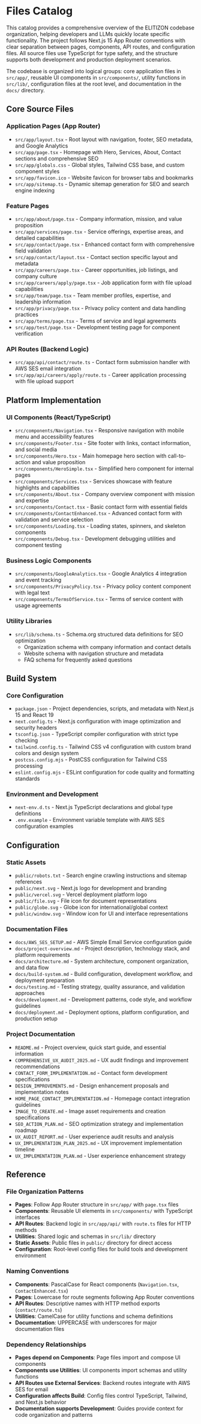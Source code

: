 <!-- Generated: 2025-06-15 00:00:00 UTC -->

# Files Catalog

This catalog provides a comprehensive overview of the ELITIZON codebase organization, helping developers and LLMs quickly locate specific functionality. The project follows Next.js 15 App Router conventions with clear separation between pages, components, API routes, and configuration files. All source files use TypeScript for type safety, and the structure supports both development and production deployment scenarios.

The codebase is organized into logical groups: core application files in `src/app/`, reusable UI components in `src/components/`, utility functions in `src/lib/`, configuration files at the root level, and documentation in the `docs/` directory.

## Core Source Files

### Application Pages (App Router)

- `src/app/layout.tsx` - Root layout with navigation, footer, SEO metadata, and Google Analytics
- `src/app/page.tsx` - Homepage with Hero, Services, About, Contact sections and comprehensive SEO
- `src/app/globals.css` - Global styles, Tailwind CSS base, and custom component styles
- `src/app/favicon.ico` - Website favicon for browser tabs and bookmarks
- `src/app/sitemap.ts` - Dynamic sitemap generation for SEO and search engine indexing

### Feature Pages

- `src/app/about/page.tsx` - Company information, mission, and value proposition
- `src/app/services/page.tsx` - Service offerings, expertise areas, and detailed capabilities
- `src/app/contact/page.tsx` - Enhanced contact form with comprehensive field validation
- `src/app/contact/layout.tsx` - Contact section specific layout and metadata
- `src/app/careers/page.tsx` - Career opportunities, job listings, and company culture
- `src/app/careers/apply/page.tsx` - Job application form with file upload capabilities
- `src/app/team/page.tsx` - Team member profiles, expertise, and leadership information
- `src/app/privacy/page.tsx` - Privacy policy content and data handling practices
- `src/app/terms/page.tsx` - Terms of service and legal agreements
- `src/app/test/page.tsx` - Development testing page for component verification

### API Routes (Backend Logic)

- `src/app/api/contact/route.ts` - Contact form submission handler with AWS SES email integration
- `src/app/api/careers/apply/route.ts` - Career application processing with file upload support

## Platform Implementation

### UI Components (React/TypeScript)

- `src/components/Navigation.tsx` - Responsive navigation with mobile menu and accessibility features
- `src/components/Footer.tsx` - Site footer with links, contact information, and social media
- `src/components/Hero.tsx` - Main homepage hero section with call-to-action and value proposition
- `src/components/HeroSimple.tsx` - Simplified hero component for internal pages
- `src/components/Services.tsx` - Services showcase with feature highlights and capabilities
- `src/components/About.tsx` - Company overview component with mission and expertise
- `src/components/Contact.tsx` - Basic contact form with essential fields
- `src/components/ContactEnhanced.tsx` - Advanced contact form with validation and service selection
- `src/components/Loading.tsx` - Loading states, spinners, and skeleton components
- `src/components/Debug.tsx` - Development debugging utilities and component testing

### Business Logic Components

- `src/components/GoogleAnalytics.tsx` - Google Analytics 4 integration and event tracking
- `src/components/PrivacyPolicy.tsx` - Privacy policy content component with legal text
- `src/components/TermsOfService.tsx` - Terms of service content with usage agreements

### Utility Libraries

- `src/lib/schema.ts` - Schema.org structured data definitions for SEO optimization
  - Organization schema with company information and contact details
  - Website schema with navigation structure and metadata
  - FAQ schema for frequently asked questions

## Build System

### Core Configuration

- `package.json` - Project dependencies, scripts, and metadata with Next.js 15 and React 19
- `next.config.ts` - Next.js configuration with image optimization and security headers
- `tsconfig.json` - TypeScript compiler configuration with strict type checking
- `tailwind.config.ts` - Tailwind CSS v4 configuration with custom brand colors and design system
- `postcss.config.mjs` - PostCSS configuration for Tailwind CSS processing
- `eslint.config.mjs` - ESLint configuration for code quality and formatting standards

### Environment and Development

- `next-env.d.ts` - Next.js TypeScript declarations and global type definitions
- `.env.example` - Environment variable template with AWS SES configuration examples

## Configuration

### Static Assets

- `public/robots.txt` - Search engine crawling instructions and sitemap references
- `public/next.svg` - Next.js logo for development and branding
- `public/vercel.svg` - Vercel deployment platform logo
- `public/file.svg` - File icon for document representations
- `public/globe.svg` - Globe icon for international/global context
- `public/window.svg` - Window icon for UI and interface representations

### Documentation Files

- `docs/AWS_SES_SETUP.md` - AWS Simple Email Service configuration guide
- `docs/project-overview.md` - Project description, technology stack, and platform requirements
- `docs/architecture.md` - System architecture, component organization, and data flow
- `docs/build-system.md` - Build configuration, development workflow, and deployment preparation
- `docs/testing.md` - Testing strategy, quality assurance, and validation approaches
- `docs/development.md` - Development patterns, code style, and workflow guidelines
- `docs/deployment.md` - Deployment options, platform configuration, and production setup

### Project Documentation

- `README.md` - Project overview, quick start guide, and essential information
- `COMPREHENSIVE_UX_AUDIT_2025.md` - UX audit findings and improvement recommendations
- `CONTACT_FORM_IMPLEMENTATION.md` - Contact form development specifications
- `DESIGN_IMPROVEMENTS.md` - Design enhancement proposals and implementation notes
- `HOME_PAGE_CONTACT_IMPLEMENTATION.md` - Homepage contact integration guidelines
- `IMAGE_TO_CREATE.md` - Image asset requirements and creation specifications
- `SEO_ACTION_PLAN.md` - SEO optimization strategy and implementation roadmap
- `UX_AUDIT_REPORT.md` - User experience audit results and analysis
- `UX_IMPLEMENTATION_PLAN_2025.md` - UX improvement implementation timeline
- `UX_IMPLEMENTATION_PLAN.md` - User experience enhancement strategy

## Reference

### File Organization Patterns

- **Pages**: Follow App Router structure in `src/app/` with `page.tsx` files
- **Components**: Reusable UI elements in `src/components/` with TypeScript interfaces
- **API Routes**: Backend logic in `src/app/api/` with `route.ts` files for HTTP methods
- **Utilities**: Shared logic and schemas in `src/lib/` directory
- **Static Assets**: Public files in `public/` directory for direct access
- **Configuration**: Root-level config files for build tools and development environment

### Naming Conventions

- **Components**: PascalCase for React components (`Navigation.tsx`, `ContactEnhanced.tsx`)
- **Pages**: Lowercase for route segments following App Router conventions
- **API Routes**: Descriptive names with HTTP method exports (`contact/route.ts`)
- **Utilities**: CamelCase for utility functions and schema definitions
- **Documentation**: UPPERCASE with underscores for major documentation files

### Dependency Relationships

- **Pages depend on Components**: Page files import and compose UI components
- **Components use Utilities**: UI components import schemas and utility functions
- **API Routes use External Services**: Backend routes integrate with AWS SES for email
- **Configuration affects Build**: Config files control TypeScript, Tailwind, and Next.js behavior
- **Documentation supports Development**: Guides provide context for code organization and patterns

